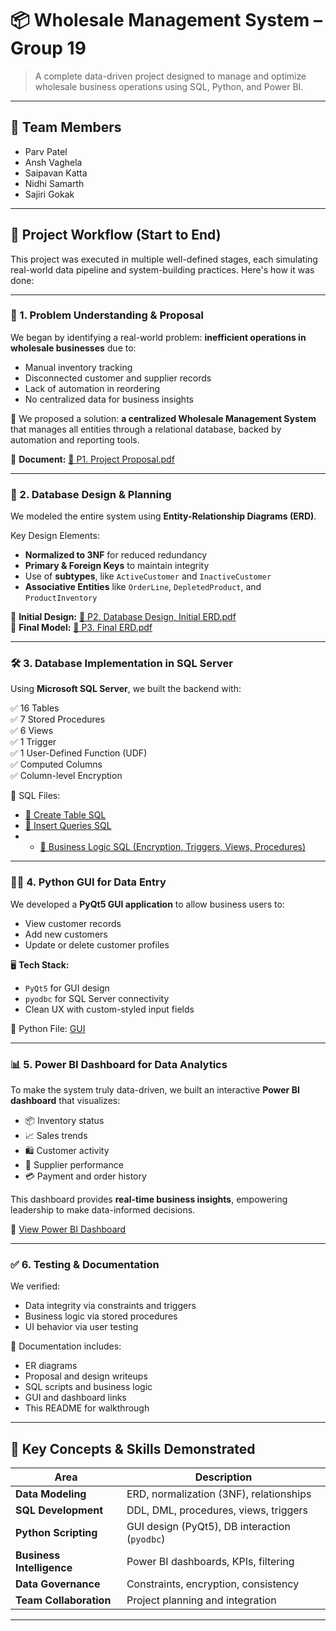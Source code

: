 # 📦 Wholesale Management System – Group 19

> A complete data-driven project designed to manage and optimize wholesale business operations using SQL, Python, and Power BI.

---

## 👥 Team Members
- Parv Patel  
- Ansh Vaghela  
- Saipavan Katta  
- Nidhi Samarth  
- Sajiri Gokak  

---

## 🚀 Project Workflow (Start to End)

This project was executed in multiple well-defined stages, each simulating real-world data pipeline and system-building practices. Here's how it was done:

---

### 🧠 1. Problem Understanding & Proposal

We began by identifying a real-world problem: **inefficient operations in wholesale businesses** due to:
- Manual inventory tracking
- Disconnected customer and supplier records
- Lack of automation in reordering
- No centralized data for business insights

📄 We proposed a solution: **a centralized Wholesale Management System** that manages all entities through a relational database, backed by automation and reporting tools.

📝 **Document:** [📄 P1. Project Proposal.pdf](P1.Project.Proposal.Group.19.pdf)

---

### 🧱 2. Database Design & Planning

We modeled the entire system using **Entity-Relationship Diagrams (ERD)**.

Key Design Elements:
- **Normalized to 3NF** for reduced redundancy
- **Primary & Foreign Keys** to maintain integrity
- Use of **subtypes**, like `ActiveCustomer` and `InactiveCustomer`
- **Associative Entities** like `OrderLine`, `DepletedProduct`, and `ProductInventory`

📄 **Initial Design:** [📄 P2. Database Design, Initial ERD.pdf](P2.Database.Design.Initial.ERD.pdf)   
📄 **Final Model:** [📄 P3. Final ERD.pdf](P3.Final.ERD.pdf)

---

### 🛠️ 3. Database Implementation in SQL Server

Using **Microsoft SQL Server**, we built the backend with:

✅ 16 Tables  
✅ 7 Stored Procedures  
✅ 6 Views  
✅ 1 Trigger  
✅ 1 User-Defined Function (UDF)  
✅ Computed Columns  
✅ Column-level Encryption

📂 SQL Files:
- [📄 Create Table SQL](P4_Create_Table.sql)
- [📄 Insert Queries SQL](P4_Insert_Query.sql)
- - [📄 Business Logic SQL (Encryption, Triggers, Views, Procedures)](Encryption.Function.Trigger.Views.Procedure.sql)

---

### 🧑‍💻 4. Python GUI for Data Entry

We developed a **PyQt5 GUI application** to allow business users to:
- View customer records
- Add new customers
- Update or delete customer profiles

🖥️ **Tech Stack:**
- `PyQt5` for GUI design
- `pyodbc` for SQL Server connectivity
- Clean UX with custom-styled input fields

📂 Python File: [GUI](gui.py)

---

### 📊 5. Power BI Dashboard for Data Analytics

To make the system truly data-driven, we built an interactive **Power BI dashboard** that visualizes:

- 📦 Inventory status  
- 📈 Sales trends  
- 🛍️ Customer activity  
- 🚚 Supplier performance  
- 💳 Payment and order history  

This dashboard provides **real-time business insights**, empowering leadership to make data-informed decisions.

🔗 [View Power BI Dashboard](https://app.powerbi.com/groups/me/reports/a0a0bca9-1e41-4298-a076-2f98db0d29f2/ReportSection?experience=power-bi)

---

### ✅ 6. Testing & Documentation

We verified:
- Data integrity via constraints and triggers  
- Business logic via stored procedures  
- UI behavior via user testing

📝 Documentation includes:
- ER diagrams
- Proposal and design writeups
- SQL scripts and business logic
- GUI and dashboard links
- This README for walkthrough

---

## 🧠 Key Concepts & Skills Demonstrated

| Area                  | Description |
|-----------------------|-------------|
| **Data Modeling**     | ERD, normalization (3NF), relationships |
| **SQL Development**   | DDL, DML, procedures, views, triggers |
| **Python Scripting**  | GUI design (PyQt5), DB interaction (`pyodbc`) |
| **Business Intelligence** | Power BI dashboards, KPIs, filtering |
| **Data Governance**   | Constraints, encryption, consistency |
| **Team Collaboration**| Project planning and integration |

---

